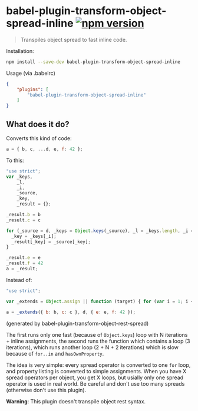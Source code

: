 # babel-plugin-transform-object-spread-inline [![npm version](https://badge.fury.io/js/babel-plugin-transform-object-spread-inline.svg)](https://badge.fury.io/js/babel-plugin-transform-object-spread-inline)

> Transpiles object spread to fast inline code.

Installation:
```sh
npm install --save-dev babel-plugin-transform-object-spread-inline
```

Usage (via .babelrc)
```json
{
	"plugins": [
		"babel-plugin-transform-object-spread-inline"
	]
}
```

## What does it do?

Converts this kind of code:
```js
a = { b, c, ...d, e, f: 42 };
```

To this:
```js
"use strict";
var _keys,
    _l,
    _i,
    _source,
    _key,
    _result = {};

_result.b = b
_result.c = c

for (_source = d, _keys = Object.keys(_source), _l = _keys.length, _i = 0; _i < _l; _i++) {
  _key = _keys[_i];
  _result[_key] = _source[_key];
}

_result.e = e
_result.f = 42
a = _result;
```

Instead of:
```js
"use strict";

var _extends = Object.assign || function (target) { for (var i = 1; i < arguments.length; i++) { var source = arguments[i]; for (var key in source) { if (Object.prototype.hasOwnProperty.call(source, key)) { target[key] = source[key]; } } } return target; };

a = _extends({ b: b, c: c }, d, { e: e, f: 42 });
```
(generated by babel-plugin-transform-object-rest-spread)

The first runs only one fast (because of ``Object.keys``) loop with N iterations + inline assignments, the second runs the function which contains a loop (3 iterations), which runs another loop (2 + N + 2 iterations) which is slow because of ``for..in`` and ``hasOwnProperty``.

The idea is very simple: every spread operator is converted to one ``for`` loop, and property listing is converted to simple assignments. When you have X spread operators per object, you get X loops, but usially only one spread operator is used in real world. Be careful and don't use too many spreads (otherwise don't use this plugin).

**Warning**: This plugin doesn't transpile object rest syntax.
